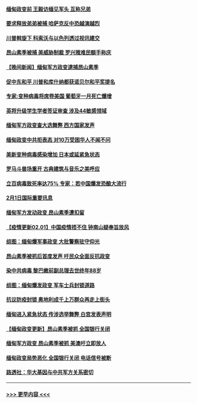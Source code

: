 #### [缅甸政变前 王毅访缅见军头 互称兄弟](../pages/prog202/a103045066.md?t=02021451) 
#### [要求释放弟弟被捕 哈萨克反中恐越演越烈](../pages/prog202/a103045063.md?t=02021451) 
#### [川普斡旋下 科索沃与以色列透过视讯建交](../pages/prog202/a103045049.md?t=02021451) 
#### [昂山素季被捕 美威胁制裁 罗兴雅难民额手称庆](../pages/prog202/a103045021.md?t=02021451) 
#### [【晚间新闻】缅甸军方政变逮捕昂山素季](../pages/prog202/a103044944.md?t=02021451) 
#### [促中东和平 川普和库什纳都获诺贝尔和平奖提名](../pages/prog202/a103044860.md?t=02021451) 
#### [专家:变种病毒将席卷美国 葡萄牙一月死亡爆增](../pages/prog202/a103044702.md?t=02021451) 
#### [英将升级学生学者签证审查 涉及44敏感领域](../pages/prog202/a103044918.md?t=02021451) 
#### [缅甸军方政变查大选舞弊 西方国家发声](../pages/prog202/a103044882.md?t=02021451) 
#### [缅甸政变中共拒表态 对10万受困华人不闻不问](../pages/prog202/a103044844.md?t=02021451) 
#### [美新变种病毒感染增加 日本或延紧急状态](../pages/prog202/a103044865.md?t=02021451) 
#### [罗马斗兽场重开 古典建筑与音乐之美呼应](../pages/prog202/a103044840.md?t=02021451) 
#### [立百病毒致死率达75% 专家：若中国爆发恐酿大流行](../pages/prog202/a103044658.md?t=02021451) 
#### [2月1日国际重要讯息](../pages/prog202/a103044532.md?t=02021451) 
#### [缅甸军方发动政变 昂山素季遭扣留](../pages/prog202/a103044529.md?t=02021451) 
#### [【疫情更新02.01】中国疫情捂不住 钟南山疑奉旨放风](../pages/prog202/a103034335.md?t=02021451) 
#### [组图：缅甸爆军事政变 大批警察驻守仰光](../pages/prog202/a103044455.md?t=02021451) 
#### [昂山素季被抓后首度发声 吁民众全面反抗政变](../pages/prog202/a103044437.md?t=02021451) 
#### [染中共病毒 黎巴嫩前副总理去世终年88岁](../pages/prog202/a103044406.md?t=02021451) 
#### [组图：缅甸爆发政变 军车士兵封锁道路](../pages/prog202/a103044378.md?t=02021451) 
#### [抗议防疫封锁 奥地利成千上万群众再走上街头](../pages/prog202/a103044374.md?t=02021451) 
#### [缅甸进入紧急状态 传涉选举舞弊 白宫发表声明](../pages/prog202/a103044348.md?t=02021451) 
#### [【缅甸政变更新】昂山素季被抓 全国银行关闭](../pages/prog202/a103044315.md?t=02021451) 
#### [缅甸军方政变 昂山素季被抓 美澳吁立即放人](../pages/prog202/a103044321.md?t=02021451) 
#### [缅甸政变局势恶化 全国银行关闭 电话信号被断](../pages/prog202/a103044308.md?t=02021451) 
#### [路透社：华大基因与中共军方关系密切](../pages/prog202/a103044293.md?t=02021451) 

----
#### [ >>> 更早内容 <<< ](../indexes/prog202-earlier.md)
